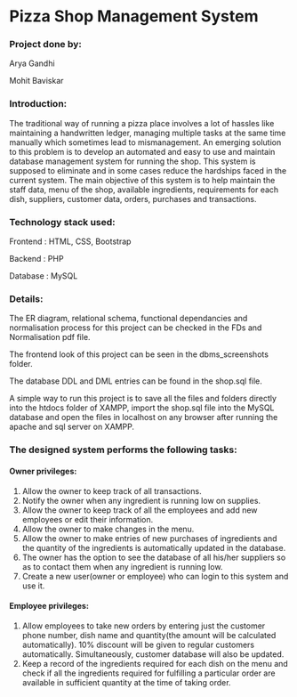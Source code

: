 # Pizza Shop Management System

### Project done by:

Arya Gandhi

Mohit Baviskar


### Introduction:

The traditional way of running a pizza place involves a lot of hassles like maintaining a handwritten ledger, managing multiple tasks at the same time manually which sometimes lead to mismanagement. An emerging solution to this problem is to develop an automated and easy to use and maintain database management system for running the shop. This system is supposed to eliminate and in some cases reduce the hardships faced in the current system. The main objective of this system is to help maintain the staff data, menu of the shop, available ingredients, requirements for each dish, suppliers, customer data, orders, purchases and transactions.


### Technology stack used:

Frontend : HTML, CSS, Bootstrap

Backend : PHP

Database : MySQL


### Details:

The ER diagram, relational schema, functional dependancies and normalisation process for this project can be checked in the FDs and Normalisation pdf file.

The frontend look of this project can be seen in the dbms_screenshots folder.

The database DDL and DML entries can be found in the shop.sql file.

A simple way to run this project is to save all the files and folders directly into the htdocs folder of XAMPP, import the shop.sql file into the MySQL database and open the files in localhost on any browser after running the apache and sql server on XAMPP.


### The designed system performs the following tasks:

#### Owner privileges:
1) Allow the owner to keep track of all transactions.
2) Notify the owner when any ingredient is running low on supplies.
3) Allow the owner to keep track of all the employees and add new employees or edit their information.
4) Allow the owner to make changes in the menu.
5) Allow the owner to make entries of new purchases of ingredients and the quantity of the ingredients is automatically updated in the database.
6) The owner has the option to see the database of all his/her suppliers so as to contact them when any ingredient is running low.
7) Create a new user(owner or employee) who can login to this system and use it.

#### Employee privileges:
1) Allow employees to take new orders by entering just the customer phone number, dish name and quantity(the amount will be calculated automatically). 10% discount will be given to regular customers automatically. Simultaneously, customer database will also be updated.
2) Keep a record of the ingredients required for each dish on the menu and check if all the ingredients required for fulfilling a particular order are available in sufficient quantity at the time of taking order.
